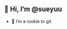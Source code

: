 ## 👋 Hi, I’m @sueyuu
- 👀 I’m a rookie to git

<!---
sueyuu/sueyuu is a ✨ special ✨ repository because its `README.md` (this file) appears on your GitHub profile.
You can click the Preview link to take a look at your changes.
--->
<!--- test --->
